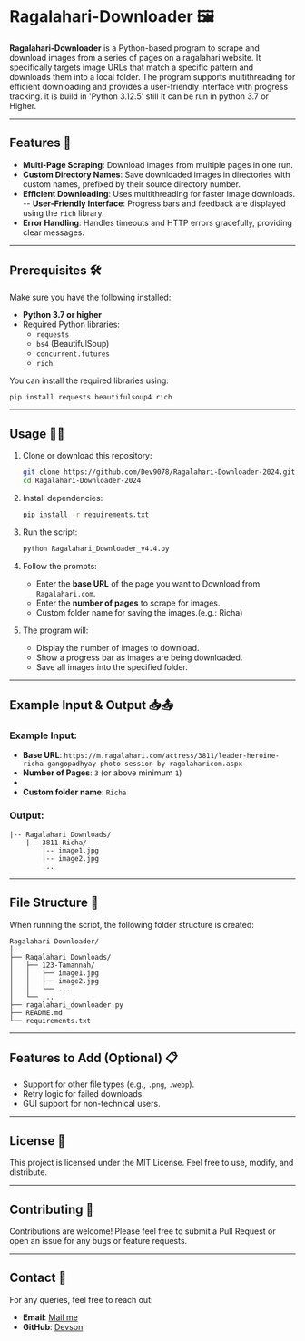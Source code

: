 
# Ragalahari-Downloader 🖼️

**Ragalahari-Downloader** is a Python-based program to scrape and download images from a series of pages on a ragalahari website. It specifically targets image URLs that match a specific pattern and downloads them into a local folder. The program supports multithreading for efficient downloading and provides a user-friendly interface with progress tracking. it is build in 'Python 3.12.5' still It can be run in python 3.7 or Higher.

---

## Features 🚀
- **Multi-Page Scraping**: Download images from multiple pages in one run.  
- **Custom Directory Names**: Save downloaded images in directories with custom names, prefixed by their source directory number.
- **Efficient Downloading**: Uses multithreading for faster image downloads.  
-- **User-Friendly Interface**: Progress bars and feedback are displayed using the `rich` library. 
- **Error Handling**: Handles timeouts and HTTP errors gracefully, providing clear messages.  

---

## Prerequisites 🛠️
Make sure you have the following installed:
- **Python 3.7 or higher**
- Required Python libraries:
  - `requests`
  - `bs4` (BeautifulSoup)
  - `concurrent.futures`
  - `rich`

You can install the required libraries using:
```bash
pip install requests beautifulsoup4 rich
```

---

## Usage 👩‍💻

1. Clone or download this repository:
   ```bash
   git clone https://github.com/Dev9078/Ragalahari-Downloader-2024.git
   cd Ragalahari-Downloader-2024
   ```
   
2. Install dependencies:
   ```bash
   pip install -r requirements.txt
   ```

3. Run the script:
   ```bash
   python Ragalahari_Downloader_v4.4.py
   ```

3. Follow the prompts:
   - Enter the **base URL** of the page you want to Download from `Ragalahari.com`.
   - Enter the **number of pages** to scrape for images.
   - Custom folder name for saving the images.(e.g.: Richa)

4. The program will:
   - Display the number of images to download.
   - Show a progress bar as images are being downloaded.
   - Save all images into the specified folder.

---

## Example Input & Output 📥📤

### Example Input:
- **Base URL**: `https://m.ragalahari.com/actress/3811/leader-heroine-richa-gangopadhyay-photo-session-by-ragalaharicom.aspx`
- **Number of Pages**: `3` (or above minimum `1`)
- 
- **Custom folder name**: `Richa`
### Output:
```
|-- Ragalahari Downloads/
    |-- 3811-Richa/
        |-- image1.jpg
        |-- image2.jpg
        ...
```

---

## File Structure 📂

When running the script, the following folder structure is created:

```
Ragalahari Downloader/
│
├── Ragalahari Downloads/
│   ├── 123-Tamannah/
│   │   ├── image1.jpg
│   │   ├── image2.jpg
│   │   └── ...
│   └── ...
├── ragalahari_downloader.py
├── README.md
└── requirements.txt
```

---

## Features to Add (Optional) 📋
- Support for other file types (e.g., `.png`, `.webp`).
- Retry logic for failed downloads.
- GUI support for non-technical users.

---

## License 📜
This project is licensed under the MIT License. Feel free to use, modify, and distribute.

---

## Contributing 🙌
Contributions are welcome! Please feel free to submit a Pull Request or open an issue for any bugs or feature requests.

---

## Contact 📧
For any queries, feel free to reach out:
- **Email**: [Mail me](mailto:dpsonawane789@gmail.com)
- **GitHub**: [Devson](https://github.com/Dev9078)

